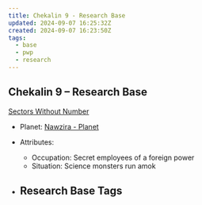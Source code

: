 ```yaml
---
title: Chekalin 9 - Research Base
updated: 2024-09-07 16:25:32Z
created: 2024-09-07 16:23:50Z
tags:
  - base
  - pwp
  - research
---
```


## Chekalin 9 &ndash; Research Base

[Sectors Without Number](https://sectorswithoutnumber.com/sector/bfDcBzTtgpeyLUfwzjio/researchBase/Isgl816NRMOljnUyFOAM)

- Planet: [Nawzira - Planet](../../../Gaming/StarsWithoutNumber/PiratesWithoutPlunder/Nawzira%20-%20Planet.md)

- Attributes:
   -   Occupation: Secret employees of a foreign power
   -   Situation: Science monsters run amok

- Research Base Tags
	-  

